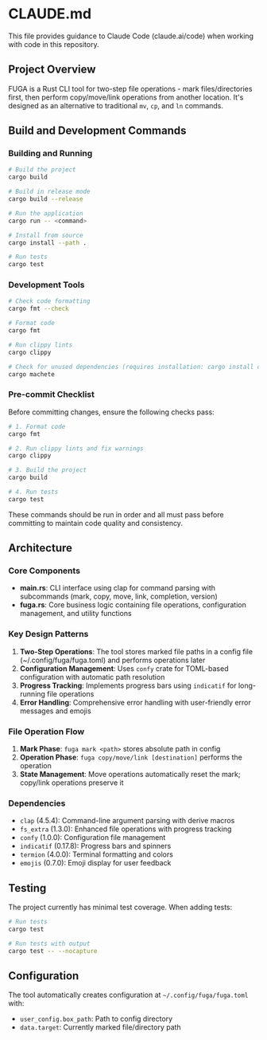 # CLAUDE.md

This file provides guidance to Claude Code (claude.ai/code) when working with code in this repository.

## Project Overview

FUGA is a Rust CLI tool for two-step file operations - mark files/directories first, then perform copy/move/link operations from another location. It's designed as an alternative to traditional `mv`, `cp`, and `ln` commands.

## Build and Development Commands

### Building and Running
```bash
# Build the project
cargo build

# Build in release mode
cargo build --release

# Run the application
cargo run -- <command>

# Install from source
cargo install --path .

# Run tests
cargo test
```

### Development Tools
```bash
# Check code formatting
cargo fmt --check

# Format code
cargo fmt

# Run clippy lints
cargo clippy

# Check for unused dependencies (requires installation: cargo install cargo-machete)
cargo machete
```

### Pre-commit Checklist
Before committing changes, ensure the following checks pass:
```bash
# 1. Format code
cargo fmt

# 2. Run clippy lints and fix warnings
cargo clippy

# 3. Build the project
cargo build

# 4. Run tests
cargo test
```

These commands should be run in order and all must pass before committing to maintain code quality and consistency.

## Architecture

### Core Components

- **main.rs**: CLI interface using clap for command parsing with subcommands (mark, copy, move, link, completion, version)
- **fuga.rs**: Core business logic containing file operations, configuration management, and utility functions

### Key Design Patterns

1. **Two-Step Operations**: The tool stores marked file paths in a config file (~/.config/fuga/fuga.toml) and performs operations later
2. **Configuration Management**: Uses `confy` crate for TOML-based configuration with automatic path resolution
3. **Progress Tracking**: Implements progress bars using `indicatif` for long-running file operations
4. **Error Handling**: Comprehensive error handling with user-friendly error messages and emojis

### File Operation Flow

1. **Mark Phase**: `fuga mark <path>` stores absolute path in config
2. **Operation Phase**: `fuga copy/move/link [destination]` performs the operation
3. **State Management**: Move operations automatically reset the mark; copy/link operations preserve it

### Dependencies

- `clap` (4.5.4): Command-line argument parsing with derive macros
- `fs_extra` (1.3.0): Enhanced file operations with progress tracking
- `confy` (1.0.0): Configuration file management
- `indicatif` (0.17.8): Progress bars and spinners
- `termion` (4.0.0): Terminal formatting and colors
- `emojis` (0.7.0): Emoji display for user feedback

## Testing

The project currently has minimal test coverage. When adding tests:
```bash
# Run tests
cargo test

# Run tests with output
cargo test -- --nocapture
```

## Configuration

The tool automatically creates configuration at `~/.config/fuga/fuga.toml` with:
- `user_config.box_path`: Path to config directory
- `data.target`: Currently marked file/directory path